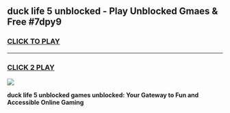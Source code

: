 
## duck life 5 unblocked - Play Unblocked Gmaes & Free #7dpy9
<h3>
<a href="https://news.freeplayer.one?title=duck_life_5_unblocked&ref=03M">CLICK TO PLAY</a></h3>
<hr>

<h3>
<a href="https://news.freeplayer.one?title=duck_life_5_unblocked&ref=03M">CLICK 2 PLAY</a>
  
</h3>

<a href="https://news.freeplayer.one?title=duck_life_5_unblocked&ref=03M"><img src="https://clearcache.store/games.png"></a>


**duck life 5 unblocked games unblocked: Your Gateway to Fun and Accessible Online Gaming**
